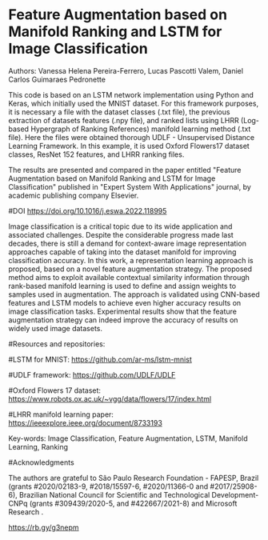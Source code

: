 # Feature Augmentation based on Manifold Ranking and LSTM for Image Classification

Authors: Vanessa Helena Pereira-Ferrero, Lucas Pascotti Valem, Daniel Carlos Guimaraes Pedronette

This code is based on an LSTM network implementation using Python and Keras,
which initially used the MNIST dataset. For this framework purposes, it is necessary 
a file with the dataset classes (.txt file), the previous extraction of datasets features
(.npy file), and ranked lists using LHRR (Log-based Hypergraph of Ranking References)
manifold learning method (.txt file). Here the files were obtained thorough
UDLF - Unsupervised Distance Learning Framework. In this example, it is used Oxford
Flowers17 dataset classes, ResNet 152 features, and LHRR ranking files. 

The results are presented and compared in the paper entitled "Feature Augmentation based 
on Manifold Ranking and LSTM for Image Classification" published in 
"Expert System With Applications" journal, by academic publishing company Elsevier.

#DOI https://doi.org/10.1016/j.eswa.2022.118995

Image classification is a critical topic due to its wide application and associated challenges. 
Despite the considerable progress made last decades, there is still a demand for
context-aware image representation approaches capable of taking into the dataset
manifold for improving classification accuracy. In this work, a representation learning
approach is proposed, based on a novel feature augmentation strategy. The proposed
method aims to exploit available contextual similarity information through rank-based
manifold learning is used to define and assign weights to samples used in
augmentation. The approach is validated using CNN-based features and LSTM models
to achieve even higher accuracy results on image classification tasks. Experimental
results show that the feature augmentation strategy can indeed improve the accuracy
of results on widely used image datasets.

#Resources and repositories:

#LSTM for MNIST: https://github.com/ar-ms/lstm-mnist

#UDLF framework: https://github.com/UDLF/UDLF

#Oxford Flowers 17 dataset: https://www.robots.ox.ac.uk/~vgg/data/flowers/17/index.html

#LHRR manifold learning paper: https://ieeexplore.ieee.org/document/8733193

Key-words: Image Classification, Feature Augmentation, LSTM, Manifold Learning, Ranking

#Acknowledgments

The authors are grateful to São Paulo Research Foundation - FAPESP, Brazil (grants #2020/02183-9, #2018/15597-6, #2020/11366-0 and #2017/25908-6), Brazilian National Council for Scientific and Technological Development- CNPq (grants #309439/2020-5, and #422667/2021-8) and Microsoft Research .

https://rb.gy/g3nepm
